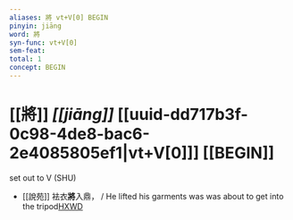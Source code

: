 ```yaml
---
aliases: 將 vt+V[0] BEGIN
pinyin: jiāng
word: 將
syn-func: vt+V[0]
sem-feat: 
total: 1
concept: BEGIN 
---
```

# [[將]] *[[jiāng]]*  [[uuid-dd717b3f-0c98-4de8-bac6-2e4085805ef1|vt+V[0]]] [[BEGIN]]
set out to V (SHU)
 - [[說苑]] 袪衣**將**入鼎，
                     / He lifted his garments was was about to get into the tripod[HXWD](https://hxwd.org/textview.html?location=CH1a0907_CHANT_004-20a.9)